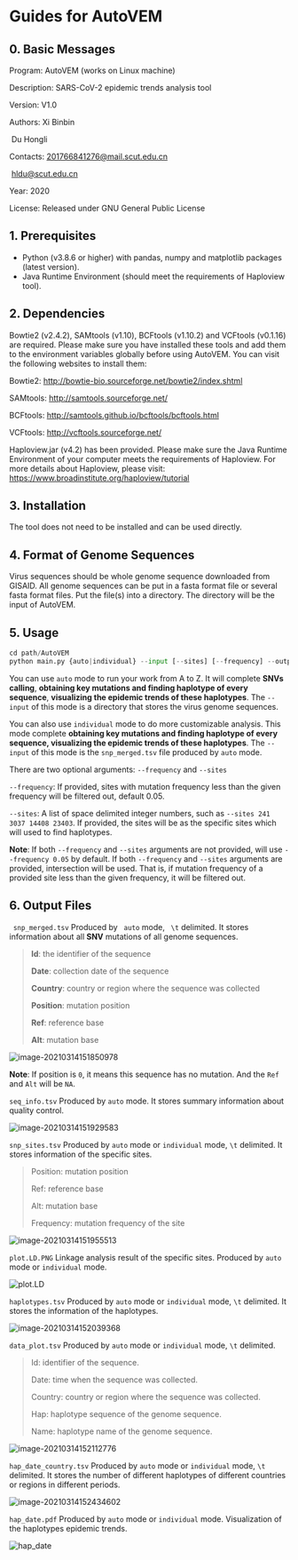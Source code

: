 # Guides for AutoVEM

## 0. Basic Messages

Program: AutoVEM (works on Linux machine)

Description: SARS-CoV-2 epidemic trends analysis tool

Version: V1.0

Authors: Xi Binbin

​				 Du Hongli

Contacts: 201766841276@mail.scut.edu.cn 

​					hldu@scut.edu.cn

Year: 2020

License: Released under GNU General Public License

## 1. Prerequisites

- Python (v3.8.6 or higher) with pandas, numpy and matplotlib packages (latest version).
- Java Runtime Environment (should meet the requirements of Haploview tool).

## 2. Dependencies

Bowtie2 (v2.4.2), SAMtools (v1.10), BCFtools (v1.10.2) and VCFtools (v0.1.16) are required. Please make sure you have installed these tools and add them to the environment variables globally before using AutoVEM. You can visit the following websites to install them:

Bowtie2: http://bowtie-bio.sourceforge.net/bowtie2/index.shtml

SAMtools: http://samtools.sourceforge.net/

BCFtools: http://samtools.github.io/bcftools/bcftools.html

VCFtools: http://vcftools.sourceforge.net/

Haploview.jar (v4.2) has been provided. Please make sure the Java Runtime Environment of your computer meets the requirements of Haploview. For more details about Haploview, please visit: https://www.broadinstitute.org/haploview/tutorial

## 3. Installation

The tool does not need to be installed and can be used directly.

## 4. Format of Genome Sequences

Virus sequences should be whole genome sequence downloaded from GISAID. All genome sequences can be put in a fasta format file or several fasta format files. Put the file(s) into a directory. The directory will be the input of AutoVEM.

## 5. Usage

```py
cd path/AutoVEM
python main.py {auto|individual} --input [--sites] [--frequency] --output
```

You can use `auto` mode to run your work from A to Z. It will complete **SNVs calling**, **obtaining key mutations and finding haplotype of every sequence**, **visualizing the epidemic trends of these haplotypes**. The `--input` of this mode is a directory that stores the virus genome sequences.

You can also use `individual` mode to do more customizable analysis. This mode complete **obtaining key mutations and finding haplotype of every sequence, visualizing the epidemic trends of these haplotypes**. The `--input` of this mode is the `snp_merged.tsv` file produced by `auto` mode.

There are two optional arguments:  `--frequency` and `--sites`

`--frequency`: If provided, sites with mutation frequency less than the given frequency will be filtered out, default 0.05.

`--sites`: A list of space delimited integer numbers, such as `--sites 241 3037 14408 23403`. If provided, the sites will be as the specific sites which will used to find haplotypes.

**Note**: If both `--frequency` and `--sites`  arguments are not provided, will use `--frequency 0.05` by default. If both `--frequency` and `--sites` arguments are provided, intersection will be used. That is, if mutation frequency of a provided site less than the given frequency, it will be filtered out.

## 6.  Output Files

` snp_merged.tsv` 	Produced by ` auto` mode, ` \t` delimited. It stores information about all **SNV** mutations of all genome sequences. 

> **Id**: the identifier of the sequence 
>
> **Date**: collection date of the sequence 
>
> **Country**: country or region where the sequence was collected 
>
> **Position**: mutation position 
>
> **Ref**: reference base 
>
> **Alt**: mutation base

![image-20210314151850978](https://github.com/Dulab2020/AutoVEM/blob/main/README.assets//image-20210314151850978.png)

**Note**: If  position is `0`, it means this sequence has no mutation. And the `Ref` and `Alt` will be `NA`.



`seq_info.tsv`	Produced by `auto` mode. It stores summary information about quality control.

![image-20210314151929583](https://github.com/Dulab2020/AutoVEM/blob/main/README.assets/image-20210314151929583.png)



`snp_sites.tsv`	Produced by `auto` mode or `individual` mode, `\t` delimited. It stores information of the specific sites.

> Position: mutation position
>
> Ref: reference base
>
> Alt: mutation base
>
> Frequency: mutation frequency of the site

![image-20210314151955513](https://github.com/Dulab2020/AutoVEM/blob/main/README.assets/image-20210314151955513.png)



`plot.LD.PNG`	Linkage analysis result of the specific sites. Produced by `auto` mode or `individual` mode.

![plot.LD](https://github.com/Dulab2020/AutoVEM/blob/main/README.assets/plot.LD.PNG)

`haplotypes.tsv`	Produced by `auto` mode or `individual` mode, `\t` delimited. It stores the information of the haplotypes.

![image-20210314152039368](https://github.com/Dulab2020/AutoVEM/blob/main/README.assets/image-20210314152039368.png)

`data_plot.tsv`	Produced by `auto` mode or `individual` mode, `\t` delimited. 

> Id: identifier of the sequence.
>
> Date: time when the sequence was collected.
>
> Country: country or region where the sequence was collected.
>
> Hap: haplotype sequence of the genome sequence.
>
> Name: haplotype name of the genome sequence.

![image-20210314152112776](https://github.com/Dulab2020/AutoVEM/blob/main/README.assets/image-20210314152112776.png)



`hap_date_country.tsv`	Produced by `auto` mode or `individual` mode, `\t` delimited. It stores the number of different haplotypes of different countries or regions in different periods.

![image-20210314152434602](https://github.com/Dulab2020/AutoVEM/blob/main/README.assets/image-20210314152434602.png)



`hap_date.pdf`	Produced by `auto` mode or `individual` mode.  Visualization of the haplotypes epidemic trends.

![hap_date](https://github.com/Dulab2020/AutoVEM/blob/main/README.assets/hap_date.png)
